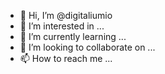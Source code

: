 - 👋 Hi, I’m @digitaliumio
- 👀 I’m interested in ...
- 🌱 I’m currently learning ...
- 💞️ I’m looking to collaborate on ...
- 📫 How to reach me ...

<!---
digitaliumio/digitaliumio is a ✨ special ✨ repository because its `README.md` (this file) appears on your GitHub profile.
You can click the Preview link to take a look at your changes.
--->
